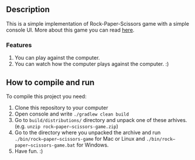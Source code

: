 ## Description

This is a simple implementation of Rock-Paper-Scissors game with a simple console UI. More about this game you can read [here](https://en.wikipedia.org/wiki/Rock%E2%80%93paper%E2%80%93scissors).

### Features

1. You can play against the computer.
2. You can watch how the computer plays against the computer. :)

## How to compile and run

To compile this project you need:
1. Clone this repository to your computer
2. Open console and write ```./gradlew clean build```
3. Go to ```build/distributions/``` directory and unpack one of these arhives. (e.g. ```unzip rock–paper–scissors-game.zip```)
4. Go to the directory where you unpacked the archive and run ```./bin/rock–paper–scissors-game``` for Mac or Linux
and ```./bin/rock–paper–scissors-game.bat``` for Windows.
5. Have fun. :)

